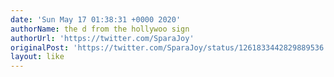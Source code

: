 ```yaml
---
date: 'Sun May 17 01:38:31 +0000 2020'
authorName: the d from the hollywoo sign
authorUrl: 'https://twitter.com/SparaJoy'
originalPost: 'https://twitter.com/SparaJoy/status/1261833442829889536'
layout: like
---
```

